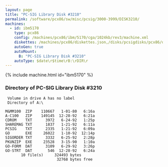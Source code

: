 ```yaml
---
layout: page
title: "PC-SIG Library Disk #3210"
permalink: /software/pcx86/sw/misc/pcsig/3000-3999/DISK3210/
machines:
  - id: ibm5170
    type: pcx86
    config: /machines/pcx86/ibm/5170/cga/1024kb/rev3/machine.xml
    diskettes: /machines/pcx86/diskettes.json,/disks/pcsigdisks/pcx86/diskettes.json
    autoGen: true
    autoMount:
      B: "PC-SIG Library Disk #3210"
    autoType: $date\r$time\rB:\rDIR\r
---
```


{% include machine.html id="ibm5170" %}

### Directory of PC-SIG Library Disk #3210

     Volume in drive A has no label
     Directory of A:\

    M&MM100  ZIP    110667   1-01-80   6:16a
    A-C100   ZIP    149145  12-28-92   6:21a
    CDROM    TXT      3972   6-24-92   1:25p
    SHAREMAG TXT      1837   1-21-92   6:11a
    PCSIG    TXT      2335   1-21-92   6:09a
    GO       EXE     26022   1-10-92  12:14p
    SIGORDER TXT      3332   6-25-92   2:28p
    PKUNZIP  EXE     23528   3-15-90   1:10a
    GO-FORM  DAT      3109   6-29-92   3:26p
    GO-STRT  DAT       546  12-28-92   6:24a
           10 file(s)     324493 bytes
                           32768 bytes free
